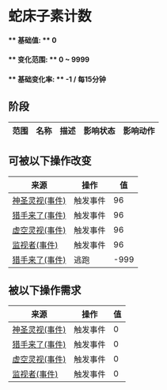 # 蛇床子素计数  
#### ** 基础值: ** 0   
#### ** 变化范围: ** 0 ~ 9999  
#### ** 基础变化率: ** -1 / 每15分钟  
## 阶段  
范围  |  名称  |  描述  |  影响状态  |  影响动作  
----  |  ----  |  ----  |  ----  |  ----  
## 可被以下操作改变  
来源  |  操作  |  值  
----  |  ----  |  ----  
[神圣灵视(事件)](Event_GodExperience1a.md)  |  触发事件  |  96  
[猎手来了(事件)](Event_HunterFight.md)  |  触发事件  |  96  
[虚空灵视(事件)](Event_VoidExperience1a.md)  |  触发事件  |  96  
[监视者(事件)](Event_WatchedExperience1a.md)  |  触发事件  |  96  
[猎手来了(事件)](Event_HunterFight.md)  |  逃跑  |  -999  
## 被以下操作需求  
来源  |  操作  |  值  
----  |  ----  |  ----  
[神圣灵视(事件)](Event_GodExperience1a.md)  |  触发事件  |  0  
[猎手来了(事件)](Event_HunterFight.md)  |  触发事件  |  0  
[虚空灵视(事件)](Event_VoidExperience1a.md)  |  触发事件  |  0  
[监视者(事件)](Event_WatchedExperience1a.md)  |  触发事件  |  0  
